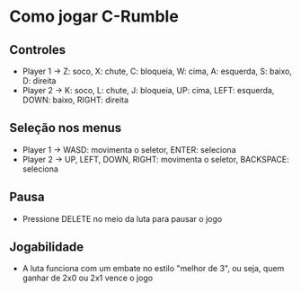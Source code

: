 # Como jogar C-Rumble

## Controles
- Player 1 -> Z: soco, X: chute, C: bloqueia, W: cima, A: esquerda, S: baixo, D: direita
- Player 2 -> K: soco, L: chute, J: bloqueia, UP: cima, LEFT: esquerda, DOWN: baixo, RIGHT: direita

## Seleção nos menus
- Player 1 -> WASD: movimenta o seletor, ENTER: seleciona
- Player 2 -> UP, LEFT, DOWN, RIGHT: movimenta o seletor, BACKSPACE: seleciona

## Pausa
- Pressione DELETE no meio da luta para pausar o jogo

## Jogabilidade
- A luta funciona com um embate no estilo "melhor de 3", ou seja, quem ganhar de 2x0 ou 2x1 vence o jogo

